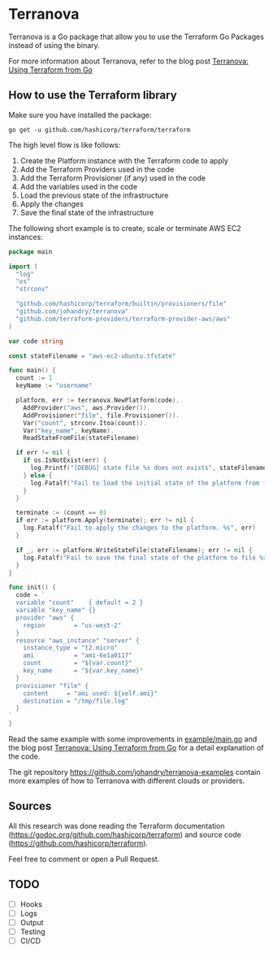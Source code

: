 # Terranova

Terranova is a Go package that allow you to use the Terraform Go Packages instead of using the binary.

For more information about Terranova, refer to the blog post [Terranova: Using Terraform from Go](http://blog.johandry.com/post/terranova-terraform-from-go/)

## How to use the Terraform library

Make sure you have installed the package:

    go get -u github.com/hashicorp/terraform/terraform

The high level flow is like follows:

1. Create the Platform instance with the Terraform code to apply
2. Add the Terraform Providers used in the code
3. Add the Terraform Provisioner (if any) used in the code
4. Add the variables used in the code
5. Load the previous state of the infrastructure
6. Apply the changes
7. Save the final state of the infrastructure

The following short example is to create, scale or terminate AWS EC2 instances:

```go
package main

import (
  "log"
  "os"
  "strconv"

  "github.com/hashicorp/terraform/builtin/provisioners/file"
  "github.com/johandry/terranova"
  "github.com/terraform-providers/terraform-provider-aws/aws"
)

var code string

const stateFilename = "aws-ec2-ubuntu.tfstate"

func main() {
  count := 1
  keyName := "username"

  platform, err := terranova.NewPlatform(code).
    AddProvider("aws", aws.Provider()).
    AddProvisioner("file", file.Provisioner()).
    Var("count", strconv.Itoa(count)).
    Var("key_name", keyName).
    ReadStateFromFile(stateFilename)

  if err != nil {
    if os.IsNotExist(err) {
      log.Printf("[DEBUG] state file %s does not exists", stateFilename)
    } else {
      log.Fatalf("Fail to load the initial state of the platform from file %s. %s", stateFilename, err)
    }
  }

  terminate := (count == 0)
  if err := platform.Apply(terminate); err != nil {
    log.Fatalf("Fail to apply the changes to the platform. %s", err)
  }

  if _, err := platform.WriteStateFile(stateFilename); err != nil {
    log.Fatalf("Fail to save the final state of the platform to file %s. %s", stateFilename, err)
  }
}

func init() {
  code = `
  variable "count"    { default = 2 }
  variable "key_name" {}
  provider "aws" {
    region        = "us-west-2"
  }
  resource "aws_instance" "server" {
    instance_type = "t2.micro"
    ami           = "ami-6e1a0117"
    count         = "${var.count}"
    key_name      = "${var.key_name}"
  }
  provisioner "file" {
    content     = "ami used: ${self.ami}"
    destination = "/tmp/file.log"
  }
`
}

```

Read the same example with some improvements in [example/main.go](example/main.go) and the blog post [Terranova: Using Terraform from Go](http://blog.johandry.com/post/terranova-terraform-from-go/) for a detail explanation of the code.

The git repository https://github.com/johandry/terranova-examples contain more examples of how to Terranova with different clouds or providers.

## Sources

All this research was done reading the Terraform documentation (https://godoc.org/github.com/hashicorp/terraform) and source code (https://github.com/hashicorp/terraform).

Feel free to comment or open a Pull Request.

## TODO

- [ ] Hooks
- [ ] Logs
- [ ] Output
- [ ] Testing
- [ ] CI/CD
